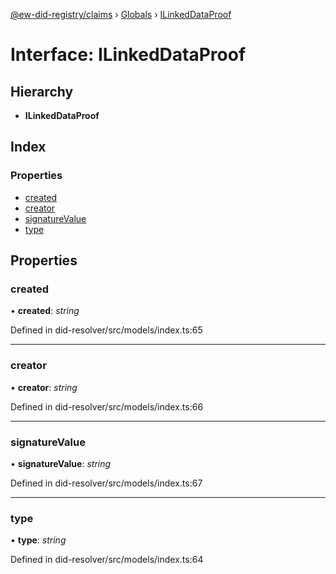 [@ew-did-registry/claims](../README.md) › [Globals](../globals.md) › [ILinkedDataProof](ilinkeddataproof.md)

# Interface: ILinkedDataProof

## Hierarchy

* **ILinkedDataProof**

## Index

### Properties

* [created](ilinkeddataproof.md#created)
* [creator](ilinkeddataproof.md#creator)
* [signatureValue](ilinkeddataproof.md#signaturevalue)
* [type](ilinkeddataproof.md#type)

## Properties

###  created

• **created**: *string*

Defined in did-resolver/src/models/index.ts:65

___

###  creator

• **creator**: *string*

Defined in did-resolver/src/models/index.ts:66

___

###  signatureValue

• **signatureValue**: *string*

Defined in did-resolver/src/models/index.ts:67

___

###  type

• **type**: *string*

Defined in did-resolver/src/models/index.ts:64
